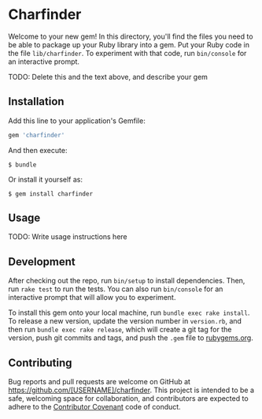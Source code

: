 # Charfinder

Welcome to your new gem! In this directory, you'll find the files you need to be able to package up your Ruby library into a gem. Put your Ruby code in the file `lib/charfinder`. To experiment with that code, run `bin/console` for an interactive prompt.

TODO: Delete this and the text above, and describe your gem

## Installation

Add this line to your application's Gemfile:

```ruby
gem 'charfinder'
```

And then execute:

    $ bundle

Or install it yourself as:

    $ gem install charfinder

## Usage

TODO: Write usage instructions here

## Development

After checking out the repo, run `bin/setup` to install dependencies. Then, run `rake test` to run the tests. You can also run `bin/console` for an interactive prompt that will allow you to experiment.

To install this gem onto your local machine, run `bundle exec rake install`. To release a new version, update the version number in `version.rb`, and then run `bundle exec rake release`, which will create a git tag for the version, push git commits and tags, and push the `.gem` file to [rubygems.org](https://rubygems.org).

## Contributing

Bug reports and pull requests are welcome on GitHub at https://github.com/[USERNAME]/charfinder. This project is intended to be a safe, welcoming space for collaboration, and contributors are expected to adhere to the [Contributor Covenant](http://contributor-covenant.org) code of conduct.

